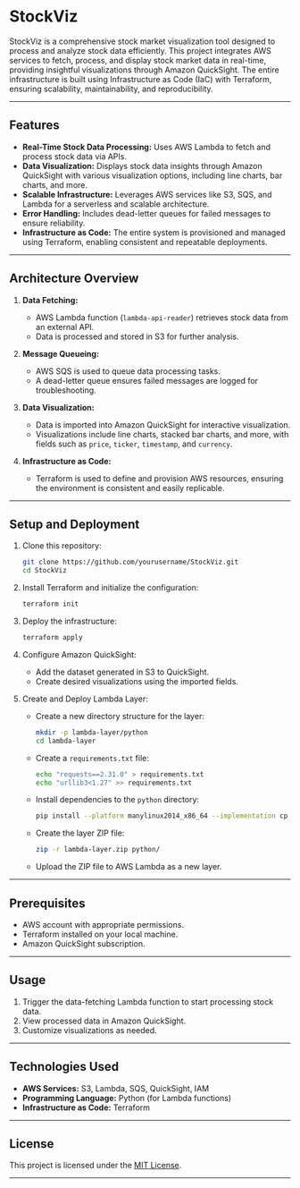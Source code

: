 # StockViz

StockViz is a comprehensive stock market visualization tool designed to process and analyze stock data efficiently. This project integrates AWS services to fetch, process, and display stock market data in real-time, providing insightful visualizations through Amazon QuickSight. The entire infrastructure is built using Infrastructure as Code (IaC) with Terraform, ensuring scalability, maintainability, and reproducibility.

---

## Features

- **Real-Time Stock Data Processing:** Uses AWS Lambda to fetch and process stock data via APIs.
- **Data Visualization:** Displays stock data insights through Amazon QuickSight with various visualization options, including line charts, bar charts, and more.
- **Scalable Infrastructure:** Leverages AWS services like S3, SQS, and Lambda for a serverless and scalable architecture.
- **Error Handling:** Includes dead-letter queues for failed messages to ensure reliability.
- **Infrastructure as Code:** The entire system is provisioned and managed using Terraform, enabling consistent and repeatable deployments.

---

## Architecture Overview



1. **Data Fetching:**
   - AWS Lambda function (`lambda-api-reader`) retrieves stock data from an external API.
   - Data is processed and stored in S3 for further analysis.

2. **Message Queueing:**
   - AWS SQS is used to queue data processing tasks.
   - A dead-letter queue ensures failed messages are logged for troubleshooting.

3. **Data Visualization:**
   - Data is imported into Amazon QuickSight for interactive visualization.
   - Visualizations include line charts, stacked bar charts, and more, with fields such as `price`, `ticker`, `timestamp`, and `currency`.

4. **Infrastructure as Code:**
   - Terraform is used to define and provision AWS resources, ensuring the environment is consistent and easily replicable.

---

## Setup and Deployment

1. Clone this repository:
   ```bash
   git clone https://github.com/yourusername/StockViz.git
   cd StockViz
   ```

2. Install Terraform and initialize the configuration:
   ```bash
   terraform init
   ```

3. Deploy the infrastructure:
   ```bash
   terraform apply
   ```

4. Configure Amazon QuickSight:
   - Add the dataset generated in S3 to QuickSight.
   - Create desired visualizations using the imported fields.

5. Create and Deploy Lambda Layer:
   - Create a new directory structure for the layer:
     ```bash
     mkdir -p lambda-layer/python
     cd lambda-layer
     ```
   - Create a `requirements.txt` file:
     ```bash
     echo "requests==2.31.0" > requirements.txt
     echo "urllib3<1.27" >> requirements.txt
     ```
   - Install dependencies to the `python` directory:
     ```bash
     pip install --platform manylinux2014_x86_64 --implementation cp --python-version 3.9 --only-binary=:all: --upgrade -r requirements.txt -t python/
     ```
   - Create the layer ZIP file:
     ```bash
     zip -r lambda-layer.zip python/
     ```
   - Upload the ZIP file to AWS Lambda as a new layer.

---

## Prerequisites

- AWS account with appropriate permissions.
- Terraform installed on your local machine.
- Amazon QuickSight subscription.

---

## Usage

1. Trigger the data-fetching Lambda function to start processing stock data.
2. View processed data in Amazon QuickSight.
3. Customize visualizations as needed.

---

## Technologies Used

- **AWS Services:** S3, Lambda, SQS, QuickSight, IAM
- **Programming Language:** Python (for Lambda functions)
- **Infrastructure as Code:** Terraform

---

## License

This project is licensed under the [MIT License](LICENSE).

---



